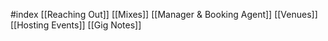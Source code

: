 #index 
[[Reaching Out]]
[[Mixes]]
[[Manager & Booking Agent]]
[[Venues]]
[[Hosting Events]]
[[Gig Notes]]
